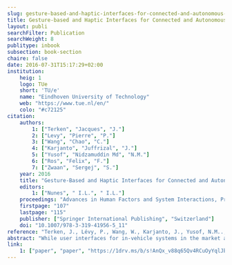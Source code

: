 ```yaml
---
slug: gesture-based-and-haptic-interfaces-for-connected-and-autonomous-driving
title: Gesture-based and Haptic Interfaces for Connected and Autonomous Driving
layout: publi
searchFilter: Publication
searchWeight: 8
publitype: inbook
subsection: book-section
chaire: false
date: 2016-07-31T15:17:29+02:00
institution:
    heig: 1
    logo: TUe
    short: 'TU/e'
    name: "Eindhoven University of Technology"
    web: "https://www.tue.nl/en/"
    colo: "#c72125"
citation:
    authors:
        1: ["Terken", "Jacques", "J."]
        2: ["Levy", "Pierre", "P."]
        3: ["Wang", "Chao", "C."]
        4: ["Karjanto", "Juffrizal", "J."]
        5: ["Yusof", "Nidzamuddin Md", "N.M."]
        6: ["Ros", "Felix", "F."]
        7: ["Zwaan", "Sergej", "S."]
    year: 2016
    title: "Gesture-Based and Haptic Interfaces for Connected and Autonomous Driving"
    editors:
        1: ["Nunes", " I.L.", " I.L."]
    proceedings: "Advances in Human Factors and System Interactions, Proceedings of the AHFE 2016 International Conference on Human Factors and System Interactions, July 27-31, 2016, Walt Disney World®, Florida, USA"
    firstpage: "107"
    lastpage: "115"
    publisher: ["Springer International Publishing", "Switzerland"]
    doi: "10.1007/978-3-319-41956-5_11"
reference: "Terken, J., Lévy, P., Wang, W., Karjanto, J., Yusof, N.M.., Ros, F., & Zwaan, S. (2016). Gesture-Based and Haptic Interfaces for Connected and Autonomous Driving. In I.L., Nunes (Eds.) Advances in Human Factors and System Interactions, Proceedings of the AHFE 2016 International Conference on Human Factors and System Interactions, July 27-31, 2016, Walt Disney World®, Florida, USA (pp. 107-115). Switzerland: Springer International Publishing. http://dx.doi.org/10.1007/978-3-319-41956-5_11"
abstract: "While user interfaces for in-vehicle systems in the market are mostly button- and screen-based, advances in electronic technology provide designers with new design opportunities. In this paper, we propose applications of these novel technologies for several aspects of the current and future driving context. We explore opportunities for gesture-based and haptic interfaces in three different areas: establishing shared control between the driver and the autonomous vehicle; providing situation awareness to users of autonomous vehicles while engaged in other activities; connecting drivers to fellow drivers. We argue that these interface technologies hold the promise of creating richer and more natural interaction than the traditional vision- and audio-based interfaces that dominate the current market. We conclude by outlining steps for further research."
link:
    1: ["paper", "paper", "https://1drv.ms/b/s!AnQx_v88q65Qv4RCuOyYqlJbrPTRbA?e=ziwAC7"]
---
```

